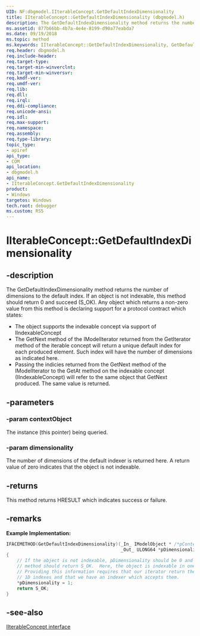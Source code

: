 ```yaml
---
UID: NF:dbgmodel.IIterableConcept.GetDefaultIndexDimensionality
title: IIterableConcept::GetDefaultIndexDimensionality (dbgmodel.h)
description: The GetDefaultIndexDimensionality method returns the number of dimensions to the default index. 
ms.assetid: 877b66bb-4b7a-4e4e-8199-d90a77eabda7
ms.date: 09/19/2018
ms.topic: method
ms.keywords: IIterableConcept::GetDefaultIndexDimensionality, GetDefaultIndexDimensionality, IIterableConcept.GetDefaultIndexDimensionality, IIterableConcept::GetDefaultIndexDimensionality, IIterableConcept.GetDefaultIndexDimensionality
req.header: dbgmodel.h
req.include-header:
req.target-type:
req.target-min-winverclnt:
req.target-min-winversvr:
req.kmdf-ver:
req.umdf-ver:
req.lib:
req.dll:
req.irql: 
req.ddi-compliance:
req.unicode-ansi:
req.idl:
req.max-support:
req.namespace:
req.assembly:
req.type-library: 
topic_type: 
- apiref
api_type: 
- COM
api_location: 
- dbgmodel.h
api_name: 
- IIterableConcept.GetDefaultIndexDimensionality
product:
- Windows
targetos: Windows
tech.root: debugger
ms.custom: RS5
---
```


# IIterableConcept::GetDefaultIndexDimensionality


## -description

The GetDefaultIndexDimensionality method returns the number of dimensions to the default index. If an object is not indexable, this method should return 0 and succeed (S_OK). Any object which returns a non-zero value from this method is declaring support for a protocol contract which states: 

- The object supports the indexable concept via support of IIndexableConcept
- The GetNext method of the IModelIterator returned from the GetIterator method of the iterable concept will return a unique default index for each produced element. Such index will have the number of dimensions as indicated here.
- Passing the indicies returned from the GetNext method of the IModelIterator to the GetAt method on the indexable concept (IIndexableConcept) will refer to the same object that GetNext produced. The same value is returned.


## -parameters

### -param contextObject
The instance (this pointer) being queried.

### -param dimensionality
The number of dimensions of the default indexer is returned here. A return value of zero indicates that the object is not indexable.


## -returns
This method returns HRESULT which indicates success or failure.

## -remarks

**Example Implementation:** 

```cpp
IFACEMETHOD(GetDefaultIndexDimensionality)(_In_ IModelObject * /*pContextObject*/,
                                           _Out_ ULONG64 *pDimensionality)
{
    // If the object is not indexable, pDimensionality should be 0 and the 
    // method should return S_OK.  Here, the object is indexable in one dimension.
    // Providing this information requires that our iterator return these 
    // 1D indexes and that we have an indexer which accepts them.
    *pDimensionality = 1;
    return S_OK;
}
```

## -see-also

[IIterableConcept interface](nn-dbgmodel-iiterableconcept.md)
